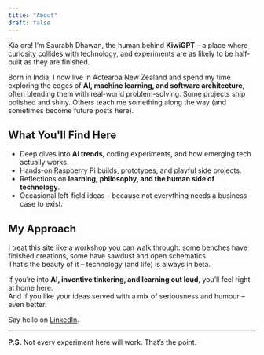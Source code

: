 ```yaml
---
title: "About"
draft: false
---
```


Kia ora! I’m Saurabh Dhawan, the human behind **KiwiGPT** – a place where curiosity collides with technology, and experiments are as likely to be half-built as they are finished.  

Born in India, I now live in Aotearoa New Zealand and spend my time exploring the edges of **AI, machine learning, and software architecture**, often blending them with real-world problem-solving. Some projects ship polished and shiny. Others teach me something along the way (and sometimes become future posts here).  

## What You'll Find Here

- Deep dives into **AI trends**, coding experiments, and how emerging tech actually works.
- Hands-on Raspberry Pi builds, prototypes, and playful side projects.
- Reflections on **learning, philosophy, and the human side of technology**.
- Occasional left-field ideas – because not everything needs a business case to exist.

## My Approach

I treat this site like a workshop you can walk through: some benches have finished creations, some have sawdust and open schematics.  
That’s the beauty of it – technology (and life) is always in beta.  

If you’re into **AI, inventive tinkering, and learning out loud**, you’ll feel right at home here.  
And if you like your ideas served with a mix of seriousness and humour – even better.

Say hello on [LinkedIn](https://www.linkedin.com/in/saurabhdhawan/).

---

**P.S.** Not every experiment here will work. That’s the point.